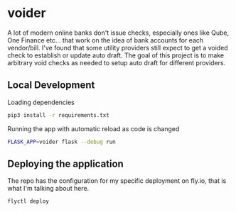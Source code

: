 # voider

A lot of modern online banks don't issue checks, especially ones like Qube, One Finance etc... that work on the idea of bank accounts for each vendor/bill. I've found that some utility providers still expect to get a voided check to establish or update auto draft. The goal of this project is to make arbitrary void checks as needed to setup auto draft for different providers.

## Local Development

Loading dependencies
```bash
pip3 install -r requirements.txt
```

Running the app with automatic reload as code is changed
```bash
FLASK_APP=voider flask --debug run
```

## Deploying the application

The repo has the configuration for my specific deployment on fly.io, that is what I'm talking about here.

```bash
flyctl deploy
```